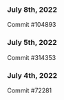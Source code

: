 ### July 8th, 2022

Commit #104893

### July 5th, 2022

Commit #314353


### July 4th, 2022

Commit #72281
